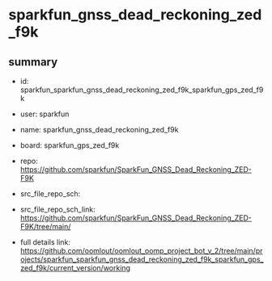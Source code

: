 # sparkfun_gnss_dead_reckoning_zed_f9k
 
## summary 
* id: sparkfun_sparkfun_gnss_dead_reckoning_zed_f9k_sparkfun_gps_zed_f9k
* user: sparkfun
* name: sparkfun_gnss_dead_reckoning_zed_f9k
* board: sparkfun_gps_zed_f9k
* repo: https://github.com/sparkfun/SparkFun_GNSS_Dead_Reckoning_ZED-F9K



* src_file_repo_sch: 
* src_file_repo_sch_link: https://github.com/sparkfun/SparkFun_GNSS_Dead_Reckoning_ZED-F9K/tree/main/
* full details link: https://github.com/oomlout/oomlout_oomp_project_bot_v_2/tree/main/projects/sparkfun_sparkfun_gnss_dead_reckoning_zed_f9k_sparkfun_gps_zed_f9k/current_version/working  







